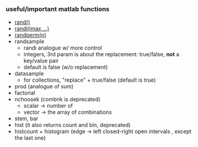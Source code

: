 ### useful/important matlab functions

- [rand()](_rand/readme.md)
- [randi(imax,...)](_randi/readme.md)
- [randperm(n)](_randperm/readme.md)
- randsample
  - randi analogue w/ more control
  - integers, 3rd param is about the replacement: true/false, **not** a key/value pair
  - default is false (w/o replacement)
- datasample 
  - for collections,  "replace"  + true/false (default is true)
- prod (analogue of sum)
- factorial
- nchoosek (combnk is deprecated)
  - scalar -> number of
  - vector -> the array of combinations
- stem, bar
- hist (it also returns count and bin, deprecated)
- histcount + histogram (edge -> left closed-right open intervals , except the last one)


